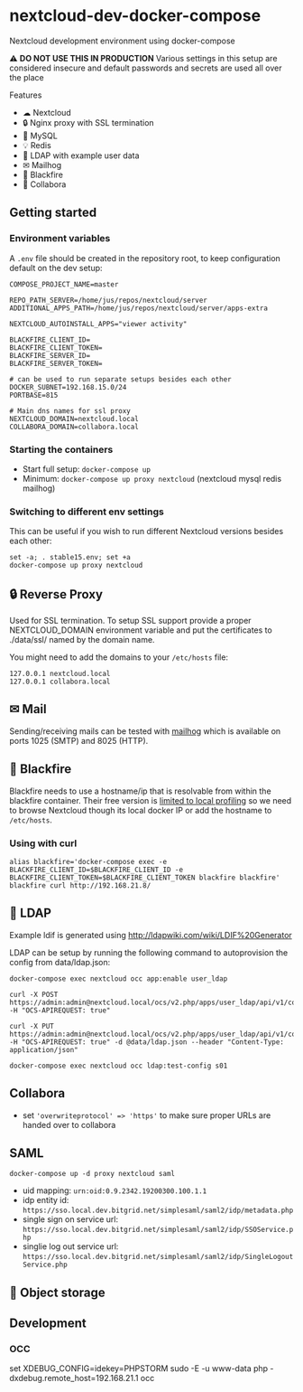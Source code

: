 # nextcloud-dev-docker-compose

Nextcloud development environment using docker-compose 

⚠ **DO NOT USE THIS IN PRODUCTION** Various settings in this setup are considered insecure and default passwords and secrets are used all over the place

Features

- ☁ Nextcloud
- 🔒 Nginx proxy with SSL termination
- 💾 MySQL
- 💡 Redis
- 👥 LDAP with example user data
- ✉ Mailhog
- 🚀 Blackfire
- 📄 Collabora

## Getting started

### Environment variables

A `.env` file should be created in the repository root, to keep configuration default on the dev setup:

```
COMPOSE_PROJECT_NAME=master

REPO_PATH_SERVER=/home/jus/repos/nextcloud/server
ADDITIONAL_APPS_PATH=/home/jus/repos/nextcloud/server/apps-extra

NEXTCLOUD_AUTOINSTALL_APPS="viewer activity"

BLACKFIRE_CLIENT_ID=
BLACKFIRE_CLIENT_TOKEN=
BLACKFIRE_SERVER_ID=
BLACKFIRE_SERVER_TOKEN=

# can be used to run separate setups besides each other
DOCKER_SUBNET=192.168.15.0/24
PORTBASE=815

# Main dns names for ssl proxy
NEXTCLOUD_DOMAIN=nextcloud.local
COLLABORA_DOMAIN=collabora.local
```

### Starting the containers

- Start full setup: `docker-compose up`
- Minimum: `docker-compose up proxy nextcloud` (nextcloud mysql redis mailhog)

### Switching to different env settings

This can be useful if you wish to run different Nextcloud versions besides each other:

```
set -a; . stable15.env; set +a
docker-compose up proxy nextcloud
```

## 🔒 Reverse Proxy

Used for SSL termination. To setup SSL support provide a proper NEXTCLOUD_DOMAIN environment variable and put the certificates to ./data/ssl/ named by the domain name.

You might need to add the domains to your `/etc/hosts` file:

```
127.0.0.1 nextcloud.local
127.0.0.1 collabora.local
```

## ✉ Mail

Sending/receiving mails can be tested with [mailhog](https://github.com/mailhog/MailHog) which is available on ports 1025 (SMTP) and 8025 (HTTP).

## 🚀 Blackfire

Blackfire needs to use a hostname/ip that is resolvable from within the blackfire container. Their free version is [limited to local profiling](https://support.blackfire.io/troubleshooting/hack-edition-users-cannot-profile-non-local-http-applications) so we need to browse Nextcloud though its local docker IP or add the hostname to `/etc/hosts`.

### Using with curl

```
alias blackfire='docker-compose exec -e BLACKFIRE_CLIENT_ID=$BLACKFIRE_CLIENT_ID -e BLACKFIRE_CLIENT_TOKEN=$BLACKFIRE_CLIENT_TOKEN blackfire blackfire'
blackfire curl http://192.168.21.8/
```

## 👥 LDAP

Example ldif is generated using http://ldapwiki.com/wiki/LDIF%20Generator

LDAP can be setup by running the following command to autoprovision the config from data/ldap.json:

```
docker-compose exec nextcloud occ app:enable user_ldap

curl -X POST https://admin:admin@nextcloud.local/ocs/v2.php/apps/user_ldap/api/v1/config -H "OCS-APIREQUEST: true"

curl -X PUT https://admin:admin@nextcloud.local/ocs/v2.php/apps/user_ldap/api/v1/config/s01 -H "OCS-APIREQUEST: true" -d @data/ldap.json --header "Content-Type: application/json"

docker-compose exec nextcloud occ ldap:test-config s01
```

## Collabora

- set `'overwriteprotocol' => 'https'` to make sure proper URLs are handed over to collabora

## SAML

```
docker-compose up -d proxy nextcloud saml
```

- uid mapping: `urn:oid:0.9.2342.19200300.100.1.1`
- idp entity id: `https://sso.local.dev.bitgrid.net/simplesaml/saml2/idp/metadata.php`
- single sign on service url: `https://sso.local.dev.bitgrid.net/simplesaml/saml2/idp/SSOService.php`
- singlie log out service url: `https://sso.local.dev.bitgrid.net/simplesaml/saml2/idp/SingleLogoutService.php`

## 🚧 Object storage

## Development

### OCC

set XDEBUG_CONFIG=idekey=PHPSTORM
sudo -E -u www-data php -dxdebug.remote_host=192.168.21.1 occ


